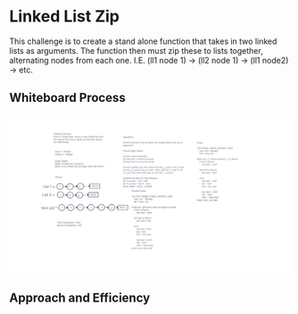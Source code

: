 # Linked List Zip

This challenge is to create a stand alone function that takes in two linked lists as arguments. The function then must zip these to lists together, alternating nodes from each one. I.E. (ll1 node 1) -> (ll2 node 1) -> (ll1 node2) -> etc.

## Whiteboard Process

![Linked-list-zip Whiteboard](python\docs\linked_list_zip\Linked-list-zip.png)

## Approach and Efficiency

